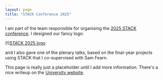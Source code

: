 ```yaml
---
layout: page
title: "STACK Conference 2025"
---
```



I am part of the team responsible for organising the [2025 STACK conference](https://sites.google.com/view/stack2025/home). I designed our fancy logo:

(!)[STACK 2025 logo](/assets/img/STACK-25.png)

and I also gave one of the plenary talks, based on the final-year projects using STACK that I co-supervised with Sam Fearn.

This page is really just a placeholder until I add more information. There's a nice writeup on the [University website](https://www.durham.ac.uk/departments/academic/mathematical-sciences/news/department-of-mathematical-sciences-hosted-international-stack-conference-2025/).